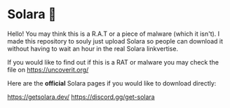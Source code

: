# Solara 🚀

Hello! You may think this is a R.A.T or a piece of malware (which it isn't). I made this repository to souly just upload Solara so people can download it without having to wait an hour in the real Solara linkvertise.

If you would like to find out if this is a RAT or malware you may check the file on https://uncoverit.org/

Here are the **official** Solara pages if you would like to download directly:

https://getsolara.dev/
https://discord.gg/get-solara
